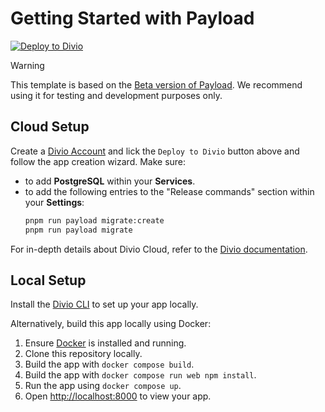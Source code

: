 # Getting Started with Payload

[![Deploy to Divio](https://docs.divio.com/deploy-to-divio.svg)](https://control.divio.com/app/new/?template_url=https://github.com/divio/getting-started-with-payload/archive/refs/heads/main.zip)

> [!WARNING]  
> This template is based on the [Beta version of Payload](https://payloadcms.com/blog/30-beta-install-payload-into-any-nextjs-app-with-one-line). We recommend using it for testing and development purposes only.

## Cloud Setup

Create a [Divio Account](https://control.divio.com/) and lick the `Deploy to Divio` button above and follow the app creation wizard. Make sure:

* to add **PostgreSQL** within your **Services**.
* to add the following entries to the "Release commands" section within your **Settings**:
  ```bash
  pnpm run payload migrate:create
  pnpm run payload migrate
  ```

For in-depth details about Divio Cloud, refer to the [Divio documentation](https://docs.divio.com/introduction/).

## Local Setup

Install the [Divio CLI](https://github.com/divio/divio-cli) to set up your app locally.

Alternatively, build this app locally using Docker:

1. Ensure [Docker](https://docs.docker.com/get-docker/) is installed and running.
2. Clone this repository locally.
3. Build the app with `docker compose build`.
4. Build the app with `docker compose run web npm install`.
5. Run the app using `docker compose up`.
6. Open [http://localhost:8000]() to view your app.
